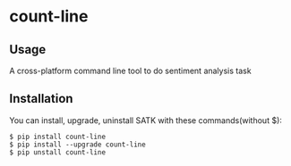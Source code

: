 # count-line

## Usage
A cross-platform command line tool to do sentiment analysis task

## Installation
You can install, upgrade, uninstall SATK with these commands(without $):
```
$ pip install count-line
$ pip install --upgrade count-line
$ pip unstall count-line
```

